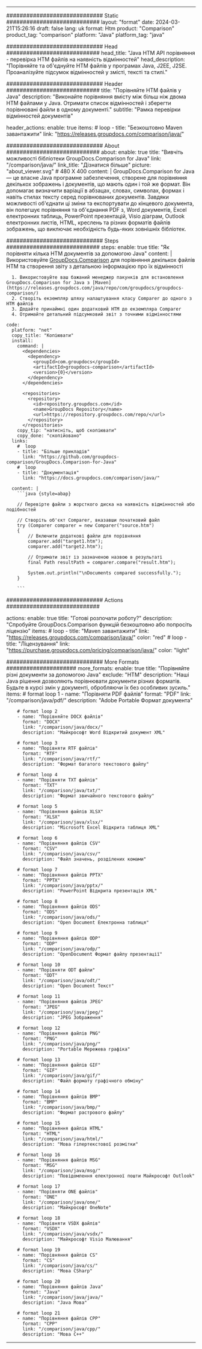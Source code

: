
---
############################# Static ############################
layout: "format"
date:  2024-03-21T15:26:16
draft: false
lang: uk
format: Htm
product: "Comparison"
product_tag: "comparison"
platform: "Java"
platform_tag: "java"

############################# Head ############################
head_title: "Java HTM API порівняння - перевірка HTM файлів на наявність відмінностей"
head_description: "Порівняйте та об'єднуйте HTM файлів у програмах Java, J2EE, J2SE. Проаналізуйте підсумок відмінностей у змісті, тексті та стилі."

############################# Header ############################
title: "Порівняйте HTM файлів у Java" 
description: "Виконайте порівняння вмісту між більш ніж двома HTM файлами у Java. Отримати список відмінностей і зберегти порівнювані файли в одному документі."
subtitle: "Рамка перевірки відмінностей документів" 

header_actions:
  enable: true
  items:
    #  loop
    - title: "Безкоштовно Maven завантажити"
      link: "https://releases.groupdocs.com/comparison/java/"
      
############################# About ############################
about:
    enable: true
    title: "Вивчіть можливості бібліотеки GroupDocs.Comparison for Java"
    link: "/comparison/java/"
    link_title: "Дізнатися більше"
    picture: "about_viewer.svg" # 480 X 400
    content: |
       GroupDocs.Comparison for Java — це власне Java програмне забезпечення, створене для порівняння декількох зображень і документів, що мають один і той же формат. Він допомагає визначити варіації в абзацах, словах, символах, формах і навіть стилах тексту серед порівнюваних документів. Завдяки можливості об'єднати ці зміни та експортувати до кінцевого документа, він полегшує порівняння та об'єднання PDF з, Word документів, Excel електронних таблиць, PowerPoint презентацій, Visio діаграм, Outlook електронних листів, HTML, креслень та різних форматів файлів зображень, що виключає необхідність будь-яких зовнішніх бібліотек.

############################# Steps ############################
steps:
    enable: true
    title: "Як порівняти кілька HTM документів за допомогою Java"
    content: |
      Використовуйте [GroupDocs.Comparison](https://products.groupdocs.com/comparison/java/) для порівняння декількох файлів HTM та створення звіту з детальною інформацією про їх відмінності
      
      1. Використовуйте ваш бажаний менеджер пакунків для встановлення GroupDocs.Comparison for Java з [Maven](https://releases.groupdocs.com/java/repo/com/groupdocs/groupdocs-comparison/)
      2. Створіть екземпляр шляху налаштування класу Comparer до одного з HTM файлів
      3. Додайте принаймні один додатковий HTM до екземпляра Comparer
      4. Отримайте детальний підсумковий звіт з точними відмінностями
   
    code:
      platform: "net"
      copy_title: "Копіювати"
      install:
        command: |
          <dependencies>
            <dependency>
              <groupId>com.groupdocs</groupId>
              <artifactId>groupdocs-comparison</artifactId>
              <version>{0}</version>
            </dependency>
          </dependencies>

          <repositories>
            <repository>
              <id>repository.groupdocs.com</id>
              <name>GroupDocs Repository</name>
              <url>https://repository.groupdocs.com/repo/</url>
            </repository>
          </repositories>
        copy_tip: "натисніть, щоб скопіювати"
        copy_done: "скопійовано"
      links:
        #  loop
        - title: "Більше прикладів"
          link: "https://github.com/groupdocs-comparison/GroupDocs.Comparison-for-Java"
        #  loop
        - title: "Документація"
          link: "https://docs.groupdocs.com/comparison/java/"
          
      content: |
        ```java {style=abap}

        // Перевірте файли з жорсткого диска на наявність відмінностей або подібностей

        // Створіть об'єкт Comparer, вказавши початковий файл
        try (Comparer comparer = new Comparer("source.htm") 
        {
            // Включити додаткові файли для порівняння
        	comparer.add("target1.htm");
            comparer.add("target2.htm");

            // Отримати звіт із зазначеною назвою в результаті
            final Path resultPath = comparer.compare("result.htm"); 

            System.out.println("\nDocuments compared successfully.");
        }
        
        ```            

############################# Actions ############################

actions:
  enable: true
  title: "Готові розпочати роботу?"
  description: "Спробуйте GroupDocs.Comparison функцій безкоштовно або попросіть ліцензію"
  items:
    #  loop
    - title: "Maven завантажити"
      link: "https://releases.groupdocs.com/comparison/java/"
      color: "red"
        #  loop
    - title: "Ліцензування"
      link: "https://purchase.groupdocs.com/pricing/comparison/java/"
      color: "light"


############################# More Formats #####################
more_formats:
    enable: true
    title: "Порівняйте різні документи за допомогою Java"
    exclude: "HTM"
    description: "Наші Java рішення дозволяють порівнювати документи різних форматів. Будьте в курсі змін у документі, обробляючи їх без особливих зусиль."
    items: 
        # format loop 1
        - name: "Порівняти PDF файлів"
          format: "PDF"
          link: "/comparison/java/pdf/"
          description: "Adobe Portable Формат документа"

        # format loop 2
        - name: "Порівняйте DOCX файлів"
          format: "DOCX"
          link: "/comparison/java/docx/"
          description: "Майкрософт Word Відкритий документ XML"

        # format loop 3
        - name: "Порівняти RTF файлів"
          format: "RTF"
          link: "/comparison/java/rtf/"
          description: "Формат багатого текстового файлу"

        # format loop 4
        - name: "Порівняти TXT файлів"
          format: "TXT"
          link: "/comparison/java/txt/"
          description: "Формат звичайного текстового файлу"

        # format loop 5
        - name: "Порівняння файлів XLSX"
          format: "XLSX"
          link: "/comparison/java/xlsx/"
          description: "Microsoft Excel Відкрита таблиця XML"

        # format loop 6
        - name: "Порівняння файлів CSV"
          format: "CSV"
          link: "/comparison/java/csv/"
          description: "Файл значень, розділених комами"

        # format loop 7
        - name: "Порівняння файлів PPTX"
          format: "PPTX"
          link: "/comparison/java/pptx/"
          description: "PowerPoint Відкрита презентація XML"

        # format loop 8
        - name: "Порівняння файлів ODS"
          format: "ODS"
          link: "/comparison/java/ods/"
          description: "Open Document Електронна таблиця"

        # format loop 9
        - name: "Порівняння файлів ODP"
          format: "ODP"
          link: "/comparison/java/odp/"
          description: "OpenDocument Формат файлу презентації"

        # format loop 10
        - name: "Порівняти ODT файли"
          format: "ODT"
          link: "/comparison/java/odt/"
          description: "Open Document Текст"

        # format loop 11
        - name: "Порівняння файлів JPEG"
          format: "JPEG"
          link: "/comparison/java/jpeg/"
          description: "JPEG Зображення"

        # format loop 12
        - name: "Порівняння файлів PNG"
          format: "PNG"
          link: "/comparison/java/png/"
          description: "Portable Мережева графіка"

        # format loop 13
        - name: "Порівняння файлів GIF"
          format: "GIF"
          link: "/comparison/java/gif/"
          description: "Файл формату графічного обміну"

        # format loop 14
        - name: "Порівняння файлів BMP"
          format: "BMP"
          link: "/comparison/java/bmp/"
          description: "Формат растрового файлу"

        # format loop 15
        - name: "Порівняння файлів HTML"
          format: "HTML"
          link: "/comparison/java/html/"
          description: "Мова гіпертекстової розмітки"

        # format loop 16
        - name: "Порівняння файлів MSG"
          format: "MSG"
          link: "/comparison/java/msg/"
          description: "Повідомлення електронної пошти Майкрософт Outlook"

        # format loop 17
        - name: "Порівняти ONE файлів"
          format: "ONE"
          link: "/comparison/java/one/"
          description: "Майкрософт OneNote"

        # format loop 18
        - name: "Порівняти VSDX файлів"
          format: "VSDX"
          link: "/comparison/java/vsdx/"
          description: "Майкрософт Visio Малювання"

        # format loop 19
        - name: "Порівняння файлів CS"
          format: "CS"
          link: "/comparison/java/cs/"
          description: "Мова CSharp"

        # format loop 20
        - name: "Порівняння файлів Java"
          format: "Java"
          link: "/comparison/java/java/"
          description: "Java Мова"
          
        # format loop 21
        - name: "Порівняння файлів CPP"
          format: "CPP"
          link: "/comparison/java/cpp/"
          description: "Мова C++"
---
